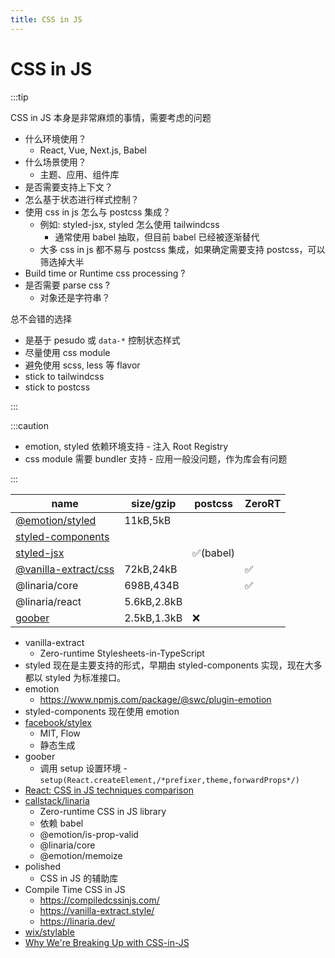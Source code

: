 ```yaml
---
title: CSS in JS
---
```


# CSS in JS

:::tip

CSS in JS 本身是非常麻烦的事情，需要考虑的问题

- 什么环境使用？
  - React, Vue, Next.js, Babel
- 什么场景使用？
  - 主题、应用、组件库
- 是否需要支持上下文？
- 怎么基于状态进行样式控制？
- 使用 css in js 怎么与 postcss 集成？
  - 例如: styled-jsx, styled 怎么使用 tailwindcss
    - 通常使用 babel 抽取，但目前 babel 已经被逐渐替代
  - 大多 css in js 都不易与 postcss 集成，如果确定需要支持 postcss，可以筛选掉大半
- Build time or Runtime css processing ?
- 是否需要 parse css ?
  - 对象还是字符串？

总不会错的选择

- 是基于 pesudo 或 `data-*` 控制状态样式
- 尽量使用 css module
- 避免使用 scss, less 等 flavor
- stick to tailwindcss
- stick to postcss

:::

:::caution

- emotion, styled 依赖环境支持 - 注入 Root Registry
- css module 需要 bundler 支持 - 应用一般没问题，作为库会有问题

:::

| name                                        | size/gzip   | postcss   | ZeroRT |
| ------------------------------------------- | ----------- | --------- | ------ |
| [@emotion/styled](./emotion.md)             | 11kB,5kB    |
| [styled-components](./styled-components.md) |             |
| [styled-jsx](../react/styled-jsx.md)        |             | ✅(babel) |
| [@vanilla-extract/css]                      | 72kB,24kB   |           | ✅     |
| @linaria/core                               | 698B,434B   |           | ✅     |
| @linaria/react                              | 5.6kB,2.8kB |
| [goober]                                    | 2.5kB,1.3kB | ❌        |

[@vanilla-extract/css]: https://github.com/vanilla-extract-css/vanilla-extract
[goober]: https://github.com/cristianbote/goober

- vanilla-extract
  - Zero-runtime Stylesheets-in-TypeScript
- styled 现在是主要支持的形式，早期由 styled-components 实现，现在大多都以 styled 为标准接口。
- emotion
  - https://www.npmjs.com/package/@swc/plugin-emotion
- styled-components 现在使用 emotion
- [facebook/stylex](https://github.com/facebook/stylex)
  - MIT, Flow
  - 静态生成
- goober
  - 调用 setup 设置环境 - `setup(React.createElement,/*prefixer,theme,forwardProps*/)`
- [React: CSS in JS techniques comparison](https://github.com/MicheleBertoli/css-in-js)
- [callstack/linaria](https://github.com/callstack/linaria)
  - Zero-runtime CSS in JS library
  - 依赖 babel
  - @emotion/is-prop-valid
  - @linaria/core
  - @emotion/memoize
- polished
  - CSS in JS 的辅助库
- Compile Time CSS in JS
  - https://compiledcssinjs.com/
  - https://vanilla-extract.style/
  - https://linaria.dev/
- [wix/stylable](https://github.com/wix/stylable)
- [Why We're Breaking Up with CSS-in-JS](https://dev.to/srmagura/why-were-breaking-up-wiht-css-in-js-4g9b)
